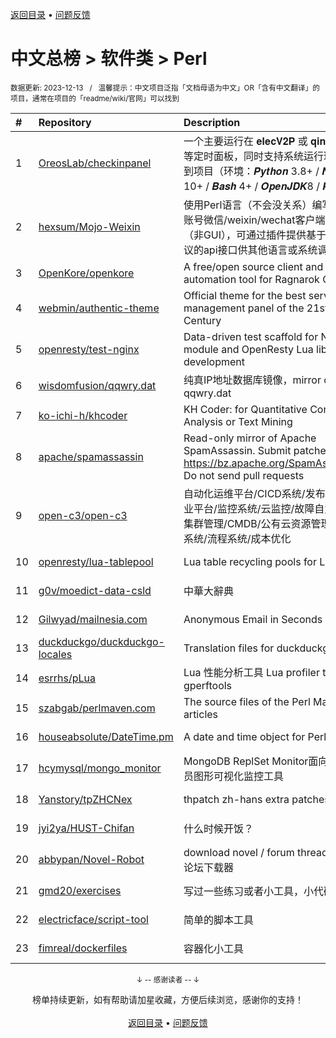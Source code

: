 <a href="https://github.com/GrowingGit/GitHub-Chinese-Top-Charts#github中文排行榜">返回目录</a> • <a href="/content/docs/feedback.md">问题反馈</a>

# 中文总榜 > 软件类 > Perl
<sub>数据更新: 2023-12-13&nbsp;&nbsp;&nbsp;/&nbsp;&nbsp;&nbsp;温馨提示：中文项目泛指「文档母语为中文」OR「含有中文翻译」的项目，通常在项目的「readme/wiki/官网」可以找到</sub>

|#|Repository|Description|Stars|Updated|
|:-|:-|:-|:-|:-|
|1|[OreosLab/checkinpanel](https://github.com/OreosLab/checkinpanel)|一个主要运行在 𝐞𝐥𝐞𝐜𝐕𝟐𝐏 或 𝐪𝐢𝐧𝐠𝐥𝐨𝐧𝐠 等定时面板，同时支持系统运行环境的签到项目（环境：𝑷𝒚𝒕𝒉𝒐𝒏 3.8+ / 𝑵𝒐𝒅𝒆.𝒋𝒔 10+ / 𝑩𝒂𝒔𝒉 4+ / 𝑶𝒑𝒆𝒏𝑱𝑫𝑲8 / 𝑷𝒆𝒓𝒍5）|1391|2023-08-11|
|2|[hexsum/Mojo-Weixin](https://github.com/hexsum/Mojo-Weixin)|使用Perl语言（不会没关系）编写的个人账号微信/weixin/wechat客户端框架（非GUI），可通过插件提供基于HTTP协议的api接口供其他语言或系统调用|1233|2023-09-19|
|3|[OpenKore/openkore](https://github.com/OpenKore/openkore)|A free/open source client and automation tool for Ragnarok Online|1212|2023-10-29|
|4|[webmin/authentic-theme](https://github.com/webmin/authentic-theme)|Official theme for the best server management panel of the 21st Century|937|2023-12-12|
|5|[openresty/test-nginx](https://github.com/openresty/test-nginx)|Data-driven test scaffold for Nginx C module and OpenResty Lua library development|428|2023-10-04|
|6|[wisdomfusion/qqwry.dat](https://github.com/wisdomfusion/qqwry.dat)|纯真IP地址数据库镜像，mirror of qqwry.dat|366|2023-12-03|
|7|[ko-ichi-h/khcoder](https://github.com/ko-ichi-h/khcoder)|KH Coder: for Quantitative Content Analysis or Text Mining|291|2023-12-09|
|8|[apache/spamassassin](https://github.com/apache/spamassassin)|Read-only mirror of Apache SpamAssassin. Submit patches to https://bz.apache.org/SpamAssassin/. Do not send pull requests|263|2023-12-12|
|9|[open-c3/open-c3](https://github.com/open-c3/open-c3)|自动化运维平台/CICD系统/发布系统/作业平台/监控系统/云监控/故障自愈/K8S集群管理/CMDB/公有云资源管理/工单系统/流程系统/成本优化|208|2023-12-10|
|10|[openresty/lua-tablepool](https://github.com/openresty/lua-tablepool)|Lua table recycling pools for LuaJIT|110|2023-11-23|
|11|[g0v/moedict-data-csld](https://github.com/g0v/moedict-data-csld)|中華大辭典|99|2023-11-08|
|12|[Gilwyad/mailnesia.com](https://github.com/Gilwyad/mailnesia.com)|Anonymous Email in Seconds|95|2023-12-02|
|13|[duckduckgo/duckduckgo-locales](https://github.com/duckduckgo/duckduckgo-locales)|Translation files for duckduckgo.com|93|2023-12-12|
|14|[esrrhs/pLua](https://github.com/esrrhs/pLua)|Lua 性能分析工具 Lua profiler tool like gperftools|80|2023-10-24|
|15|[szabgab/perlmaven.com](https://github.com/szabgab/perlmaven.com)|The source files of the Perl Maven articles|66|2023-12-03|
|16|[houseabsolute/DateTime.pm](https://github.com/houseabsolute/DateTime.pm)|A date and time object for Perl|45|2023-11-06|
|17|[hcymysql/mongo_monitor](https://github.com/hcymysql/mongo_monitor)|MongoDB ReplSet Monitor面向研发人员图形可视化监控工具|34|2023-07-24|
|18|[Yanstory/tpZHCNex](https://github.com/Yanstory/tpZHCNex)|thpatch zh-hans extra patches (Beta)|18|2023-06-20|
|19|[jyi2ya/HUST-Chifan](https://github.com/jyi2ya/HUST-Chifan)|什么时候开饭？|6|2023-12-05|
|20|[abbypan/Novel-Robot](https://github.com/abbypan/Novel-Robot)|download novel / forum thread, 小说/论坛下载器|5|2023-08-17|
|21|[gmd20/exercises](https://github.com/gmd20/exercises)|写过一些练习或者小工具，小代码片段等|4|2023-06-14|
|22|[electricface/script-tool](https://github.com/electricface/script-tool)|简单的脚本工具|4|2023-11-14|
|23|[fimreal/dockerfiles](https://github.com/fimreal/dockerfiles)|容器化小工具|3|2023-08-03|

<div align="center">
    <p><sub>↓ -- 感谢读者 -- ↓</sub></p>
    榜单持续更新，如有帮助请加星收藏，方便后续浏览，感谢你的支持！
</div>

<br/>

<div align="center"><a href="https://github.com/GrowingGit/GitHub-Chinese-Top-Charts#github中文排行榜">返回目录</a> • <a href="/content/docs/feedback.md">问题反馈</a></div>
